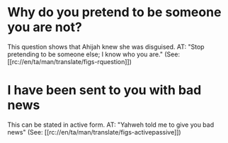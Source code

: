 # Why do you pretend to be someone you are not?

This question shows that Ahijah knew she was disguised. AT: "Stop pretending to be someone else; I know who you are." (See: [[rc://en/ta/man/translate/figs-rquestion]])

# I have been sent to you with bad news

This can be stated in active form. AT: "Yahweh told me to give you bad news" (See: [[rc://en/ta/man/translate/figs-activepassive]])

